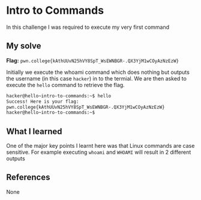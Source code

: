 # Intro to Commands
In this challenge I was required to execute my very first command

## My solve
**Flag:** `pwn.college{kAthUUvN25hVY8SpT_WsEWNBGR-.QX3YjM1wCOyAzNzEzW}`

Initially we execute the whoami command which does nothing but outputs the username (in this case `hacker`) in to the termial. We are then asked to execute the `hello` command to retrieve the flag.

```bash
hacker@hello~intro-to-commands:~$ hello
Success! Here is your flag:
pwn.college{kAthUUvN25hVY8SpT_WsEWNBGR-.QX3YjM1wCOyAzNzEzW}
hacker@hello~intro-to-commands:~$ 
```

## What I learned
One of the major key points I learnt here was that Linux commands are case sensitive. For example executing `whoami` and `WHOAMI` will result in 2 different outputs 

## References 
None
